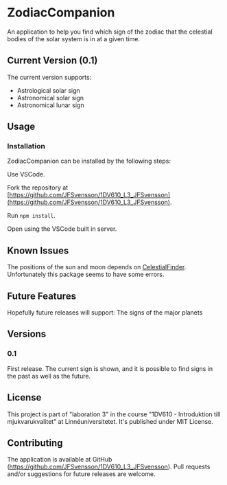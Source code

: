 # ZodiacCompanion
An application to help you find which sign of the zodiac that the celestial bodies of the solar system is in at a given time. 

## Current Version (0.1)
The current version supports:
- Astrological solar sign
- Astronomical solar sign
- Astronomical lunar sign

## Usage

### Installation
ZodiacCompanion can be installed by the following steps:

Use VSCode.

Fork the repository at [https://github.com/JFSvensson/1DV610_L3_JFSvensson](https://github.com/JFSvensson/1DV610_L3_JFSvensson). 


Run ``npm install``.

Open using the VSCode built in server.

## Known Issues
The positions of the sun and moon depends on [CelestialFinder](https://www.npmjs.com/package/celestialfinder). Unfortunately this package seems to have some errors.

## Future Features
Hopefully future releases will support:
The signs of the major planets

## Versions
### 0.1
First release. The current sign is shown, and it is possible to find signs in the past as well as the future.

## License
This project is part of "laboration 3" in the course "1DV610 - Introduktion till mjukvarukvalitet" at Linnéuniversitetet. It's published under MIT License.

## Contributing
The application is available at GitHub (https://github.com/JFSvensson/1DV610_L3_JFSvensson). Pull requests and/or suggestions for future releases are welcome. 